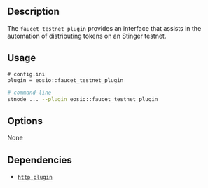## Description

The `faucet_testnet_plugin` provides an interface that assists in the automation of distributing tokens on an Stinger testnet.

## Usage

```console
# config.ini
plugin = eosio::faucet_testnet_plugin
```
```sh
# command-line
stnode ... --plugin eosio::faucet_testnet_plugin
```

## Options

None

## Dependencies

* [`http_plugin`](../http_plugin/index.md)
